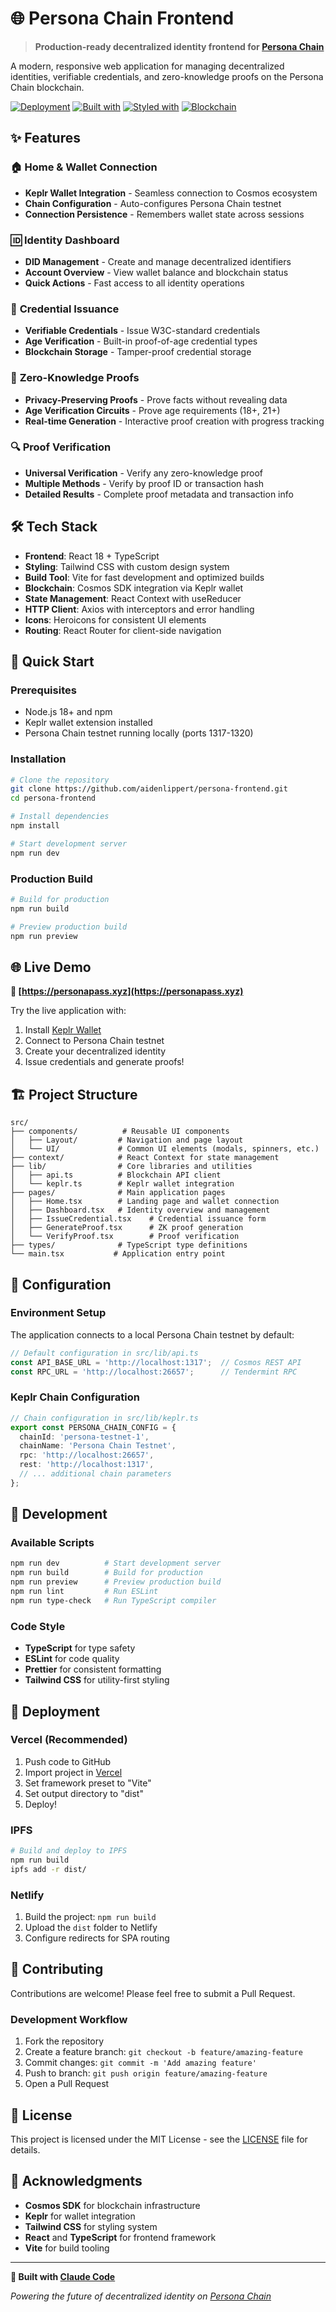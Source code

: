 # 🌐 Persona Chain Frontend

> **Production-ready decentralized identity frontend for [Persona Chain](https://personapass.xyz)**

A modern, responsive web application for managing decentralized identities, verifiable credentials, and zero-knowledge proofs on the Persona Chain blockchain.

[![Deployment](https://img.shields.io/badge/Deployed%20on-Vercel-black?logo=vercel)](https://personapass.xyz)
[![Built with](https://img.shields.io/badge/Built%20with-React%20TypeScript-blue?logo=react)](https://reactjs.org/)
[![Styled with](https://img.shields.io/badge/Styled%20with-Tailwind%20CSS-06B6D4?logo=tailwindcss)](https://tailwindcss.com/)
[![Blockchain](https://img.shields.io/badge/Blockchain-Cosmos-7C4DFF?logo=cosmos)](https://cosmos.network/)

## ✨ Features

### 🏠 **Home & Wallet Connection**
- **Keplr Wallet Integration** - Seamless connection to Cosmos ecosystem
- **Chain Configuration** - Auto-configures Persona Chain testnet
- **Connection Persistence** - Remembers wallet state across sessions

### 🆔 **Identity Dashboard**  
- **DID Management** - Create and manage decentralized identifiers
- **Account Overview** - View wallet balance and blockchain status
- **Quick Actions** - Fast access to all identity operations

### 📜 **Credential Issuance**
- **Verifiable Credentials** - Issue W3C-standard credentials
- **Age Verification** - Built-in proof-of-age credential types
- **Blockchain Storage** - Tamper-proof credential storage

### 🔐 **Zero-Knowledge Proofs**
- **Privacy-Preserving Proofs** - Prove facts without revealing data
- **Age Verification Circuits** - Prove age requirements (18+, 21+)
- **Real-time Generation** - Interactive proof creation with progress tracking

### 🔍 **Proof Verification**
- **Universal Verification** - Verify any zero-knowledge proof
- **Multiple Methods** - Verify by proof ID or transaction hash
- **Detailed Results** - Complete proof metadata and transaction info

## 🛠️ Tech Stack

- **Frontend**: React 18 + TypeScript
- **Styling**: Tailwind CSS with custom design system
- **Build Tool**: Vite for fast development and optimized builds
- **Blockchain**: Cosmos SDK integration via Keplr wallet
- **State Management**: React Context with useReducer
- **HTTP Client**: Axios with interceptors and error handling
- **Icons**: Heroicons for consistent UI elements
- **Routing**: React Router for client-side navigation

## 🚀 Quick Start

### Prerequisites
- Node.js 18+ and npm
- Keplr wallet extension installed
- Persona Chain testnet running locally (ports 1317-1320)

### Installation

```bash
# Clone the repository
git clone https://github.com/aidenlippert/persona-frontend.git
cd persona-frontend

# Install dependencies
npm install

# Start development server
npm run dev
```

### Production Build

```bash
# Build for production
npm run build

# Preview production build
npm run preview
```

## 🌐 Live Demo

**🔗 [https://personapass.xyz](https://personapass.xyz)**

Try the live application with:
1. Install [Keplr Wallet](https://www.keplr.app/)
2. Connect to Persona Chain testnet
3. Create your decentralized identity
4. Issue credentials and generate proofs!

## 🏗️ Project Structure

```
src/
├── components/          # Reusable UI components
│   ├── Layout/         # Navigation and page layout
│   └── UI/             # Common UI elements (modals, spinners, etc.)
├── context/            # React Context for state management
├── lib/                # Core libraries and utilities
│   ├── api.ts          # Blockchain API client
│   └── keplr.ts        # Keplr wallet integration
├── pages/              # Main application pages
│   ├── Home.tsx        # Landing page and wallet connection
│   ├── Dashboard.tsx   # Identity overview and management
│   ├── IssueCredential.tsx    # Credential issuance form
│   ├── GenerateProof.tsx      # ZK proof generation
│   └── VerifyProof.tsx        # Proof verification
├── types/              # TypeScript type definitions
└── main.tsx           # Application entry point
```

## 🔧 Configuration

### Environment Setup

The application connects to a local Persona Chain testnet by default:

```typescript
// Default configuration in src/lib/api.ts
const API_BASE_URL = 'http://localhost:1317';  // Cosmos REST API
const RPC_URL = 'http://localhost:26657';      // Tendermint RPC
```

### Keplr Chain Configuration

```typescript
// Chain configuration in src/lib/keplr.ts
export const PERSONA_CHAIN_CONFIG = {
  chainId: 'persona-testnet-1',
  chainName: 'Persona Chain Testnet',
  rpc: 'http://localhost:26657',
  rest: 'http://localhost:1317',
  // ... additional chain parameters
};
```

## 🧪 Development

### Available Scripts

```bash
npm run dev          # Start development server
npm run build        # Build for production
npm run preview      # Preview production build
npm run lint         # Run ESLint
npm run type-check   # Run TypeScript compiler
```

### Code Style

- **TypeScript** for type safety
- **ESLint** for code quality
- **Prettier** for consistent formatting
- **Tailwind CSS** for utility-first styling

## 🚢 Deployment

### Vercel (Recommended)

1. Push code to GitHub
2. Import project in [Vercel](https://vercel.com)
3. Set framework preset to "Vite"
4. Set output directory to "dist"
5. Deploy!

### IPFS

```bash
# Build and deploy to IPFS
npm run build
ipfs add -r dist/
```

### Netlify

1. Build the project: `npm run build`
2. Upload the `dist` folder to Netlify
3. Configure redirects for SPA routing

## 🤝 Contributing

Contributions are welcome! Please feel free to submit a Pull Request.

### Development Workflow

1. Fork the repository
2. Create a feature branch: `git checkout -b feature/amazing-feature`
3. Commit changes: `git commit -m 'Add amazing feature'`
4. Push to branch: `git push origin feature/amazing-feature`
5. Open a Pull Request

## 📄 License

This project is licensed under the MIT License - see the [LICENSE](LICENSE) file for details.

## 🙏 Acknowledgments

- **Cosmos SDK** for blockchain infrastructure
- **Keplr** for wallet integration
- **Tailwind CSS** for styling system
- **React** and **TypeScript** for frontend framework
- **Vite** for build tooling

---

**🤖 Built with [Claude Code](https://claude.ai/code)**

*Powering the future of decentralized identity on [Persona Chain](https://personapass.xyz)*